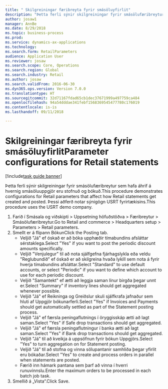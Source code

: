 ```yaml
--- 
title: " Skilgreiningar færibreyta fyrir smásöluyfirlit"
description: "Þetta ferli sýnir skilgreiningar fyrir smásölufæribreytur sem hafa áhrif á hvernig smásöluuppgjör eru stofnuð og bókuð."
author: josaw1
manager: AnnBe
ms.date: 8/29/2018
ms.topic: business-process
ms.prod: 
ms.service: dynamics-ax-applications
ms.technology: 
ms.search.form: RetailParameters
audience: Application User
ms.reviewer: josaw
ms.search.scope: Core, Operations
ms.search.region: Global
ms.search.industry: Retail
ms.author: josaw
ms.search.validFrom: 2016-06-30
ms.dyn365.ops.version: Version 7.0.0
ms.translationtype: HT
ms.sourcegitcommit: 32d71167fdad65cb1dec37671999a497759ca484
ms.openlocfilehash: 94a54dddae341febf1568369545477780c176019
ms.contentlocale: is-is
ms.lasthandoff: 09/11/2018

---
```

# <a name="parameter-configurations-for-retail-statements"></a><span data-ttu-id="46765-103"> Skilgreiningar færibreyta fyrir smásöluyfirlit</span><span class="sxs-lookup"><span data-stu-id="46765-103">Parameter configurations for Retail statements</span></span>

[!include[task guide banner](../includes/task-guide-banner.md)]

<span data-ttu-id="46765-104">Þetta ferli sýnir skilgreiningar fyrir smásölufæribreytur sem hafa áhrif á hvernig smásöluuppgjör eru stofnuð og bókuð.</span><span class="sxs-lookup"><span data-stu-id="46765-104">This procedure demonstrates configurations for Retail parameters that affect how Retail statements get created and posted.</span></span> <span data-ttu-id="46765-105">Þessi aðferð notar sýnigögn USRT fyrirtækisins.</span><span class="sxs-lookup"><span data-stu-id="46765-105">This procedure uses the USRT demo company.</span></span>

1. <span data-ttu-id="46765-106">Farið í Smásala og viðskipti > Uppsetning höfuðstöðva > Færibreytur > Smásölufæribreytur.</span><span class="sxs-lookup"><span data-stu-id="46765-106">Go to Retail and commerce > Headquarters setup  > Parameters > Retail parameters.</span></span>
2. <span data-ttu-id="46765-107">Smellt er á flipann Bókun</span><span class="sxs-lookup"><span data-stu-id="46765-107">Click the Posting tab.</span></span>
    * <span data-ttu-id="46765-108">Veljið "Já" ef óskað er að bóka upphæðir tímabundins afsláttar sérstaklega.</span><span class="sxs-lookup"><span data-stu-id="46765-108">Select "Yes" if you want to post the periodic discount amounts specifically.</span></span>  
    * <span data-ttu-id="46765-109">Veljið "Venjulegur" til að nota sjálfgefna fjárhagslykla eða veldu "Reglubundið" ef óskað er að skilgreina hvaða lykill sem nota á fyrir hverja tímabundins afsláttar.</span><span class="sxs-lookup"><span data-stu-id="46765-109">Select "Standard" to use default accounts, or select "Periodic" if you want to define which account to use for each periodic discount.</span></span>  
    * <span data-ttu-id="46765-110">Veljið "Samantekt" ef ætti að leggja saman línur birgða þegar unnt er.</span><span class="sxs-lookup"><span data-stu-id="46765-110">Select "Summary" if inventory lines should get aggregated whenever possible.</span></span>  
    * <span data-ttu-id="46765-111">Veljið "Já" ef Reikninga og Greiðslur skuli sjálfkrafa jafnaður sem hluti af Uppgjör bókunarferli.</span><span class="sxs-lookup"><span data-stu-id="46765-111">Select "Yes" if Invoices and Payments should get automatically settled as part of the Statement posting process.</span></span>  
    * <span data-ttu-id="46765-112">Veljið "Já" ef færsla peningaflutnings í öryggisskáp ætti að lagt saman.</span><span class="sxs-lookup"><span data-stu-id="46765-112">Select "Yes" if Safe drop transactions should get aggregated.</span></span>  
    * <span data-ttu-id="46765-113">Veljið "Já" ef færsla peningaflutningur í banka ætti að lagt saman.</span><span class="sxs-lookup"><span data-stu-id="46765-113">Select "Yes" if Bank drop transactions should get aggregated.</span></span>  
    * <span data-ttu-id="46765-114">Veljið "Já" til að kveikja á uppsöfnun fyrir bókun Uppgjörs.</span><span class="sxs-lookup"><span data-stu-id="46765-114">Select "Yes" to turn aggregation on for Statement posting.</span></span>  
    * <span data-ttu-id="46765-115">Veljið "Já" til að stofna og vinna sölupantanir samhliða þegar yfirlit eru bókaðar.</span><span class="sxs-lookup"><span data-stu-id="46765-115">Select "Yes" to create and process orders in parallel when statements are posted.</span></span>  
    * <span data-ttu-id="46765-116">Færið inn hámark pantana sem þarf að vinna í hverri runuvinnslu.</span><span class="sxs-lookup"><span data-stu-id="46765-116">Enter the maximum orders to be processed in each batch job task.</span></span>  
3. <span data-ttu-id="46765-117">Smellið á „Vista“.</span><span class="sxs-lookup"><span data-stu-id="46765-117">Click Save.</span></span>


